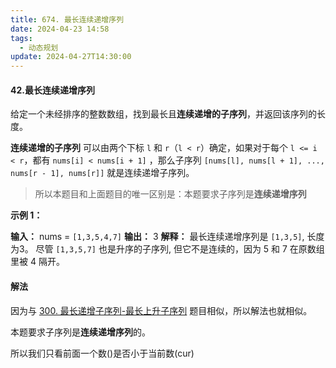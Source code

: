 ```yaml
---
title: 674. 最长连续递增序列
date: 2024-04-23 14:58
tags:
  - 动态规划
update: 2024-04-27T14:30:00
---
```

#### 42.最长连续递增序列

给定一个未经排序的整数数组，找到最长且**连续递增的子序列**，并返回该序列的长度。

**连续递增的子序列** 可以由两个下标 `l` 和 `r`（`l < r`）确定，如果对于每个 `l <= i < r`，都有 `nums[i] < nums[i + 1]` ，那么子序列 `[nums[l], nums[l + 1], ..., nums[r - 1], nums[r]]` 就是连续递增子序列。

>所以本题目和上面题目的唯一区别是：本题要求子序列是**连续递增序列**

**示例 1：**

**输入：** nums = `[1,3,5,4,7]`
**输出：** 3
**解释：** 最长连续递增序列是 `[1,3,5]`, 长度为3。
尽管 `[1,3,5,7]` 也是升序的子序列, 但它不是连续的，因为 5 和 7 在原数组里被 4 隔开。

#### 解法

因为与 [300. 最长递增子序列-最长上升子序列](_posts/计算机科学基础/leetcode刷题/动态规划/300.%20最长递增子序列-最长上升子序列) 题目相似，所以解法也就相似。

本题要求子序列是**连续递增序列**的。

所以我们只看前面一个数()是否小于当前数(cur)

